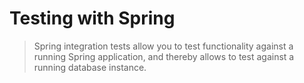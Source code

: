 Testing with Spring
===================

> Spring integration tests allow you to test functionality against a running Spring application, and thereby allows to test against a running database instance. 
